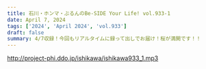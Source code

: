 ```yaml
---
title: 石川・ホンマ・ぶるんのBe-SIDE Your Life! vol.933-1
date: April 7, 2024
tags: ['2024', 'April 2024', 'vol.933']
draft: false
summary: 4/7収録！今回もリアルタイムに録って出しでお届け！桜が満開です！！
---
```


http://project-phi.ddo.jp/ishikawa/ishikawa933_1.mp3
